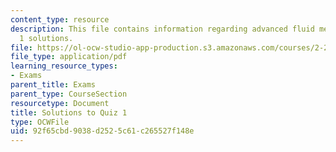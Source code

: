 ```yaml
---
content_type: resource
description: This file contains information regarding advanced fluid mechanics, quiz
  1 solutions.
file: https://ol-ocw-studio-app-production.s3.amazonaws.com/courses/2-25-advanced-fluid-mechanics-fall-2013/92f65cbd9038d2525c61c265527f148e_MIT2_25F13_SolQuiz1.pdf
file_type: application/pdf
learning_resource_types:
- Exams
parent_title: Exams
parent_type: CourseSection
resourcetype: Document
title: Solutions to Quiz 1
type: OCWFile
uid: 92f65cbd-9038-d252-5c61-c265527f148e
---
```

